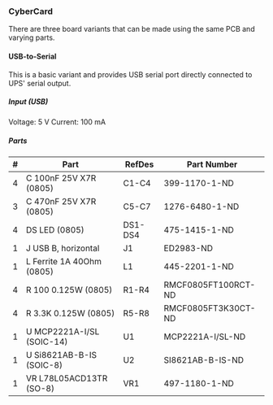 ### CyberCard ###

There are three board variants that can be made using the same PCB and varying
parts.


#### USB-to-Serial ####

This is a basic variant and provides USB serial port directly connected to UPS'
serial output.

##### Input (USB) #####

Voltage: 5 V
Current: 100 mA

##### Parts #####

|  # | Part                                      | RefDes  | Part Number         |
|---:|-------------------------------------------|---------|---------------------|
|  4 | C 100nF 25V X7R (0805)                    | C1-C4   | 399-1170-1-ND       |
|  3 | C 470nF 25V X7R (0805)                    | C5-C7   | 1276-6480-1-ND      |
|  4 | DS LED (0805)                             | DS1-DS4 | 475-1415-1-ND       |
|  1 | J USB B, horizontal                       | J1      | ED2983-ND           |
|  1 | L Ferrite 1A 40Ohm (0805)                 | L1      | 445-2201-1-ND       |
|  4 | R 100 0.125W (0805)                       | R1-R4   | RMCF0805FT100RCT-ND |
|  4 | R 3.3K 0.125W (0805)                      | R5-R8   | RMCF0805FT3K30CT-ND |
|  1 | U MCP2221A-I/SL (SOIC-14)                 | U1      | MCP2221A-I/SL-ND    |
|  1 | U Si8621AB-B-IS‎ (SOIC-8)                  | U2      | SI8621AB-B-IS-ND    |
|  1 | VR L78L05ACD13TR (SO-8)                   | VR1     | 497-1180-1-ND       |
